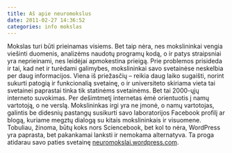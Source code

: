 ```yaml
---
title: Aš apie neuromokslus
date: 2011-02-27 14:36:52
categories: info mokslas
---
```


Mokslas turi būti prieinamas visiems. Bet taip nėra, nes mokslininkai vengia viešinti duomenis, analizėms naudotų programų kodą, o ir patys straipsniai yra neprieinami, nes leidėjai apmokestina prieigą. Prie problemos prisideda ir tai, kad net ir turėdami galimybes, mokslininkai savo svetainėse neskelbia per daug informacijos. Viena iš priežasčių – reikia daug laiko sugaišti, norint sukurti patogią ir funkcionalią svetainę, o ir universiteto skiriama vieta tai svetainei paprastai tinka tik statinėms svetainėms. Bet tai 2000-ųjų interneto suvokimas. Per dešimtmetį internetas ėmė orientuotis į namų vartotoją, o ne verslą. Mokslininkas irgi yra ne įmonė, o namų vartotojas, galintis be didesnių pastangų susikurti savo laboratorijos Facebook profilį ar blogą, kuriame megztų dialogą su kitais mokslininkais ir visuomene. Tobuliau, žinoma, būtų koks nors Sciencebook, bet kol to nėra, WordPress yra paprasta, bet pakankamai lanksti ir nemokama alternatyva. Ta proga atidarau savo paties svetainę [neuromokslai.wordpress.com](http://neuromokslai.wordpress.com).
